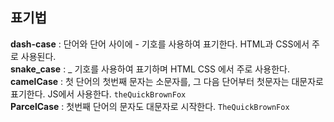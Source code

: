 ## 표기법

**dash-case** : 단어와 단어 사이에 - 기호를 사용하여 표기한다. HTML과 CSS에서 주로 사용된다.<br/>
**snake_case** : _ 기호를 사용하여 표기하며 HTML CSS 에서 주로 사용한다.<br/>
**camelCase** : 첫 단어의 첫번째 문자는 소문자를, 그 다음 단어부터 첫문자는 대문자로 표기한다. JS에서 사용한다. `theQuickBrownFox`<br/>
**ParcelCase** : 첫번째 단어의 문자도 대문자로 시작한다. `TheQuickBrownFox`

